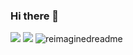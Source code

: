 ### Hi there 👋
<img src = "https://lanyard.cnrad.dev/api/447770912331268096"/>
<img src = "https://github-readme-stats.vercel.app/api/top-langs/?username=reverseRAFID&langs_c&layout=compact&theme=dark&show_icons=true&border_color=00FFFF&title_color=00FFFF&text_color=00FFFF"/>
<img src="https://myreadme.vercel.app/api/embed/reverseRAFID?panels=userstatistics,toprepositories,commitgraph" alt="reimaginedreadme" />
